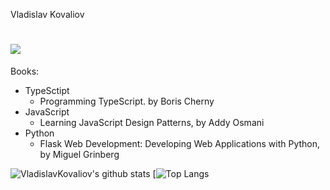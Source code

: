 Vladislav Kovaliov

![](https://www.codewars.com/users/Vladislav/badges/micro)
============

Books:
+ TypeSctipt
  + Programming TypeScript. by Boris Cherny
+ JavaScript
  + Learning JavaScript Design Patterns, by Addy Osmani
+ Python
  + Flask Web Development: Developing Web Applications with Python, by Miguel Grinberg 

![VladislavKovaliov's github stats](https://github-readme-stats.vercel.app/api?username=vladislavkovaliov&count_private=true&show_icons=true&theme=dark)
[![Top Langs](https://github-readme-stats.vercel.app/api/top-langs/?username=vladislavkovaliov&layout=compact&theme=dark)
